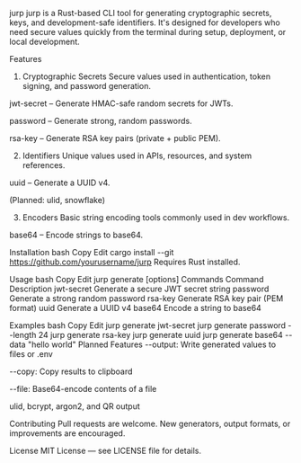 jurp
jurp is a Rust-based CLI tool for generating cryptographic secrets, keys, and development-safe identifiers. It's designed for developers who need secure values quickly from the terminal during setup, deployment, or local development.

Features
1. Cryptographic Secrets
Secure values used in authentication, token signing, and password generation.

jwt-secret – Generate HMAC-safe random secrets for JWTs.

password – Generate strong, random passwords.

rsa-key – Generate RSA key pairs (private + public PEM).

2. Identifiers
Unique values used in APIs, resources, and system references.

uuid – Generate a UUID v4.

(Planned: ulid, snowflake)

3. Encoders
Basic string encoding tools commonly used in dev workflows.

base64 – Encode strings to base64.

Installation
bash
Copy
Edit
cargo install --git https://github.com/yourusername/jurp
Requires Rust installed.

Usage
bash
Copy
Edit
jurp generate <command> [options]
Commands
Command	Description
jwt-secret	Generate a secure JWT secret string
password	Generate a strong random password
rsa-key	Generate RSA key pair (PEM format)
uuid	Generate a UUID v4
base64	Encode a string to base64

Examples
bash
Copy
Edit
jurp generate jwt-secret
jurp generate password --length 24
jurp generate rsa-key
jurp generate uuid
jurp generate base64 --data "hello world"
Planned Features
--output: Write generated values to files or .env

--copy: Copy results to clipboard

--file: Base64-encode contents of a file

ulid, bcrypt, argon2, and QR output

Contributing
Pull requests are welcome. New generators, output formats, or improvements are encouraged.

License
MIT License — see LICENSE file for details.
